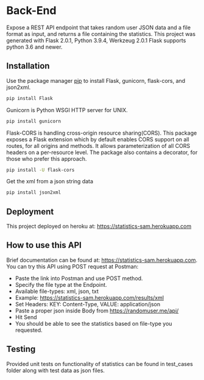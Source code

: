 # Back-End

Expose a REST API endpoint that takes random user JSON data and a file format as input, and returns a file containing the statistics.
This project was generated with Flask 2.0.1, Python 3.9.4, Werkzeug 2.0.1
Flask supports python 3.6 and newer.

## Installation

Use the package manager [pip](https://pip.pypa.io/en/stable/) to install Flask, gunicorn, flask-cors, and json2xml.

```bash
pip install Flask
```
Gunicorn is Python WSGI HTTP server for UNIX.
```bash
pip install gunicorn
```
Flask-CORS is handling cross-origin resource sharing(CORS). This package exposes a Flask extension which by default enables CORS support on all routes, for all origins and methods. It allows parameterization of all CORS headers on a per-resource level. The package also contains a decorator, for those who prefer this approach.
```bash
pip install -U flask-cors
```
Get the xml from a json string data
```bash
pip install json2xml
```
## Deployment
This project deployed on heroku at: https://statistics-sam.herokuapp.com

## How to use this API
Brief documentation can be found at: https://statistics-sam.herokuapp.com. You can try this API using POST request at Postman:
* Paste the link into Postman and use POST method.
* Specify the file type at the Endpoint.
* Available file-types: xml, json, txt
* Example: https://statistics-sam.herokuapp.com/results/xml
* Set Headers: KEY: Content-Type, VALUE: application/json
* Paste a proper json inside Body from https://randomuser.me/api/
* Hit Send
* You should be able to see the statistics based on file-type you requested.

## Testing
Provided unit tests on functionality of statistics can be found in test_cases folder along with test data as json files.